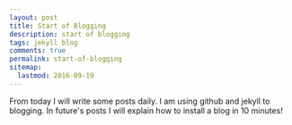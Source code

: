 ```yaml
---
layout: post
title: Start of Blogging
description: start of blogging
tags: jekyll blog
comments: true
permalink: start-of-blogging
sitemap:
  lastmod: 2016-09-19
---
```

From today I will write some posts daily. 
I am using github and jekyll to blogging. In future's posts I will explain how to install a blog in 10 minutes!